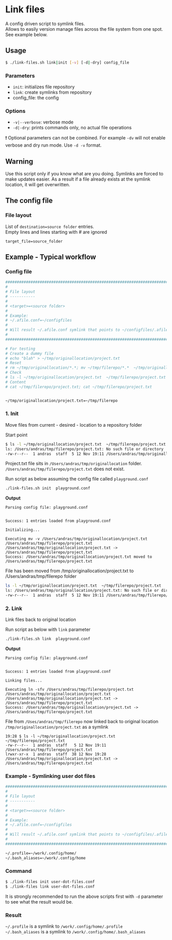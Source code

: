 # Link files

A config driven script to symlink files.<br>
Allows to easily version manage files across the file system from one spot. See example below.

## Usage

```sh
$ ./link-files.sh link|init [-v] [-d|-dry] config_file
```
### Parameters
- `init`: initializes  file repository
- `link`: create symlinks from repository
- config_file: the config <br>

### Options
- `-v|--verbose`: verbose mode
- `-d|-dry`: prints commands only, no actual file operations

❗ Optional parameters can not be combined. For example `-dv` will not enable verbose and dry run mode. Use `-d -v` format.

## Warning

Use this script only if you know what are you doing. Symlinks are forced to make updates easier. As a result if a file already exists at the symlink location, it will get overwritten.

## The config file

### File layout

List of `destination=source folder` entries.<br>
Empty lines and lines starting with # are ignored

``target_file=source_folder``

## Example - Typical workflow


### Config file
```sh
################################################################################
#                                                                              #
# File layout                                                                  #
# -----------                                                                  #
#                                                                              #
# <target>=<source folder>                                                     #
#                                                                              #
# Example:                                                                     #
# ~/.afile.conf=~/configfiles                                                  #
#                                                                              #
# Will result ~/.afile.conf symlink that points to ~/configfiles/.afile.conf   #
#                                                                              #
################################################################################

# For testing
# Create a dummy file
# echo "blah" > ~/tmp/originallocation/project.txt
# Reset
# rm ~/tmp/originallocation/*.*; mv ~/tmp/filerepo/*.*  ~/tmp/originallocation/
# Check
# ls -l ~/tmp/originallocation/project.txt  ~/tmp/filerepo/project.txt
# Content
# cat ~/tmp/filerepo/project.txt; cat ~/tmp/filerepo/project.txt


~/tmp/originallocation/project.txt=~/tmp/filerepo
```

### 1. Init
Move files from current - desired - location to a repository folder

Start point
```sh
$ ls -l ~/tmp/originallocation/project.txt  ~/tmp/filerepo/project.txt
ls: /Users/andras/tmp/filerepo/project.txt: No such file or directory
-rw-r--r--  1 andras  staff  5 12 Nov 19:11 /Users/andras/tmp/originallocation/project.txt
```

Project.txt file sits in `/Users/andras/tmp/originallocation` folder.  `/Users/andras/tmp/filerepo/project.txt` does not exist.

Run script as below assuming the config file called `playground.conf`
```sh
./link-files.sh init  playground.conf

```

**Output**

```
Parsing config file: playground.conf


Success: 1 entries loaded from playground.conf

Initializing...

Executing mv -v /Users/andras/tmp/originallocation/project.txt /Users/andras/tmp/filerepo/project.txt
/Users/andras/tmp/originallocation/project.txt -> /Users/andras/tmp/filerepo/project.txt
Success: /Users/andras/tmp/originallocation/project.txt moved to /Users/andras/tmp/filerepo/project.txt
```

File has been moved from /tmp/originallocation/project.txt to /Users/andras/tmp/filerepo folder

```sh
ls -l ~/tmp/originallocation/project.txt  ~/tmp/filerepo/project.txt
ls: /Users/andras/tmp/originallocation/project.txt: No such file or directory
-rw-r--r--  1 andras  staff  5 12 Nov 19:11 /Users/andras/tmp/filerepo/project.txt
```

### 2. Link
Link files back to original location

Run script as below with `link` parameter
```sh
./link-files.sh link  playground.conf

```

**Output**
```
Parsing config file: playground.conf


Success: 1 entries loaded from playground.conf

Linking files...

Executing ln -sfv /Users/andras/tmp/filerepo/project.txt /Users/andras/tmp/originallocation/project.txt
/Users/andras/tmp/originallocation/project.txt -> /Users/andras/tmp/filerepo/project.txt
Success: /Users/andras/tmp/originallocation/project.txt -> /Users/andras/tmp/filerepo/project.txt
```

File from `/Uses/andras/tmp/filerepo` now linked back to original location `/tmp/originallocation/project.txt` as a symlink

```
19:28 $ ls -l ~/tmp/originallocation/project.txt  ~/tmp/filerepo/project.txt
-rw-r--r--  1 andras  staff   5 12 Nov 19:11 /Users/andras/tmp/filerepo/project.txt
lrwxr-xr-x  1 andras  staff  38 12 Nov 19:28 /Users/andras/tmp/originallocation/project.txt -> /Users/andras/tmp/filerepo/project.txt
```

### Example - Symlinking user dot files

```sh
################################################################################
#                                                                              #
# File layout                                                                  #
# -----------                                                                  #
#                                                                              #
# <target>=<source folder>                                                     #
#                                                                              #
# Example:                                                                     #
# ~/.afile.conf=~/configfiles                                                  #
#                                                                              #
# Will result ~/.afile.conf symlink that points to ~/configfiles/.afile.conf   #
#                                                                              #
################################################################################

~/.profile=~/work/.config/home/
~/.bash_aliases=~/work/.config/home

```

### Command

```sh
$ ./link-files init user-dot-files.conf
$ ./link-files link user-dot-files.conf
```

It is strongly recommended to run the above scripts first with `-d` parameter to see what the result would be.

### Result
`~/.profile` is a symlink to `/work/.config/home/.profile` <br>
`~/.bash_aliases` is a symlink to `/work/.config/home/.bash_aliases`
